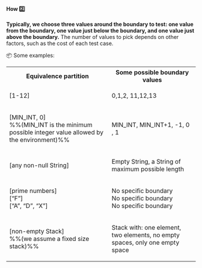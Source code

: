 <div id="title">

#### How :two:

</div>

<div id="body">

**Typically, we choose three values around the boundary to test: one value from the boundary, one value just below the boundary, and one value just above the boundary.** The number of values to pick depends on other factors, such as the cost of each test case.

<tip-box> 

:package: Some examples:

<table class="table">
  <tr>
    <th>Equivalence partition</th>
    <th>Some possible boundary values</th>
  </tr>
  <tr>
  <td>
      
[1-12]
      
  </td>
  <td>
      
0,1,2, 11,12,13
      
  </td>
  </tr>
  <tr>
  <td>
      
[MIN_INT, 0]<br>
%%(MIN_INT is the minimum possible integer value allowed by the environment)%%
      
  </td>
  <td>
      
MIN_INT, MIN_INT+1, -1, 0 , 1
      
  </td>
  </tr>
  <tr>
  <td>
      
[any non-null String]
      
  </td>
  <td>
      
Empty String, a String of maximum possible length
      
  </td>
  </tr>
  <tr>
  <td>
      
[prime numbers]<br>
[“F”]<br>
[“A”, “D”, “X”]
      
  </td>
  <td>
      
No specific boundary<br>
No specific boundary<br>
No specific boundary
      
  </td>
  </tr>
  <tr>
  <td>
      
[non-empty Stack]<br>
%%(we assume a fixed size stack)%%
      
  </td>
  <td>
      
Stack with: one element, two elements, no empty spaces, only one empty space
      
  </td>
  </tr>
</table>

</tip-box>


</div>

<div id="extras">
</div>
